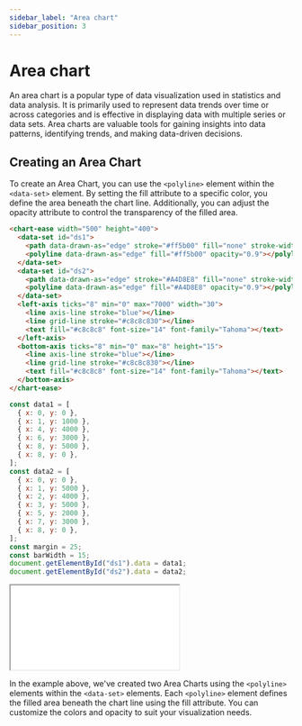 ```yaml
---
sidebar_label: "Area chart"
sidebar_position: 3
---
```


# Area chart

An area chart is a popular type of data visualization used in statistics and data analysis. It is primarily used to represent data trends over time or across categories and is effective in displaying data with multiple series or data sets. Area charts are valuable tools for gaining insights into data patterns, identifying trends, and making data-driven decisions.

## Creating an Area Chart

To create an Area Chart, you can use the `<polyline>` element within the `<data-set>` element. By setting the fill attribute to a specific color, you define the area beneath the chart line. Additionally, you can adjust the opacity attribute to control the transparency of the filled area.

```html
<chart-ease width="500" height="400">
  <data-set id="ds1">
    <path data-drawn-as="edge" stroke="#ff5b00" fill="none" stroke-width="1"></path>
    <polyline data-drawn-as="edge" fill="#ff5b00" opacity="0.9"></polyline>
  </data-set>
  <data-set id="ds2">
    <path data-drawn-as="edge" stroke="#A4D8E8" fill="none" stroke-width="1"></path>
    <polyline data-drawn-as="edge" fill="#A4D8E8" opacity="0.9"></polyline>
  </data-set>
  <left-axis ticks="8" min="0" max="7000" width="30">
    <line axis-line stroke="blue"></line>
    <line grid-line stroke="#c8c8c830"></line>
    <text fill="#c8c8c8" font-size="14" font-family="Tahoma"></text>
  </left-axis>
  <bottom-axis ticks="8" min="0" max="8" height="15">
    <line axis-line stroke="blue"></line>
    <line grid-line stroke="#c8c8c830"></line>
    <text fill="#c8c8c8" font-size="14" font-family="Tahoma"></text>
  </bottom-axis>
</chart-ease>
```

```javascript
const data1 = [
  { x: 0, y: 0 },
  { x: 1, y: 1000 },
  { x: 4, y: 4000 },
  { x: 6, y: 3000 },
  { x: 8, y: 5000 },
  { x: 8, y: 0 },
];
const data2 = [
  { x: 0, y: 0 },
  { x: 1, y: 5000 },
  { x: 2, y: 4000 },
  { x: 3, y: 5000 },
  { x: 5, y: 2000 },
  { x: 7, y: 3000 },
  { x: 8, y: 0 },
];
const margin = 25;
const barWidth = 15;
document.getElementById("ds1").data = data1;
document.getElementById("ds2").data = data2;
```

<iframe src="/chart-ease/samples/chart-types/area-chart.html" style={{ width: '600px', height: '450px' }}></iframe>

In the example above, we've created two Area Charts using the `<polyline>` elements within the `<data-set>` elements. Each `<polyline>` element defines the filled area beneath the chart line using the fill attribute. You can customize the colors and opacity to suit your visualization needs.
